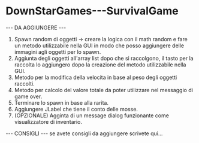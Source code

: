 # DownStarGames---SurvivalGame

--- DA AGGIUNGERE ---
1. Spawn random di oggetti -> creare la logica con il math random e fare un metodo utilizzabile nella GUI in modo che posso aggiungere delle immagini agli oggetti per lo spawn.
2. Aggiunta degli oggetti all'array list dopo che si raccolgono, il tasto per la raccolta lo aggiungero dopo la creazione del metodo utilizzabile nella GUI.
3. Metodo per la modifica della velocita in base al peso degli oggetti raccolti.
4. Metodo per calcolo del valore totale da poter utilizzare nel messaggio di game over.
5. Terminare lo spawn in base alla rarita.
6. Aggiungere JLabel che tiene il conto delle mosse.
7. (OPZIONALE) Agginta di un message dialog funzionante come visualizzatore di inventario.

--- CONSIGLI ---
se avete consigli da aggiungere scrivete qui...
